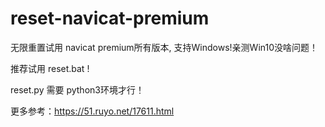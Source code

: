 # reset-navicat-premium
无限重置试用 navicat premium所有版本, 支持Windows!亲测Win10没啥问题！

推荐试用 reset.bat !

reset.py 需要 python3环境才行！

更多参考：https://51.ruyo.net/17611.html
